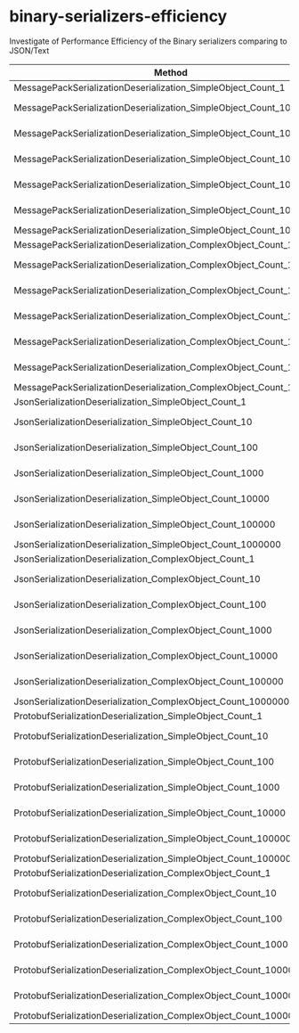# binary-serializers-efficiency
Investigate of Performance Efficiency of the Binary serializers comparing to JSON/Text

| Method                                                              | Mean                | Error             | StdDev           | Gen0        | Gen1        | Gen2      | Allocated    |
|-------------------------------------------------------------------- |--------------------:|------------------:|-----------------:|------------:|------------:|----------:|-------------:|
| MessagePackSerializationDeserialization_SimpleObject_Count_1        |          1,038.5 ns |           8.48 ns |          7.93 ns |      0.0420 |           - |         - |        712 B |
| MessagePackSerializationDeserialization_SimpleObject_Count_10       |  1,406,754,575.2 ns |  11,033,985.45 ns |  9,213,877.58 ns |  40000.0000 |  39000.0000 |         - |  766266976 B |
| MessagePackSerializationDeserialization_SimpleObject_Count_100      |  1,394,201,127.8 ns |  13,710,727.37 ns | 11,449,078.32 ns |  40000.0000 |  39000.0000 |         - |  766171880 B |
| MessagePackSerializationDeserialization_SimpleObject_Count_1000     |  1,363,699,960.8 ns |   6,847,613.51 ns |  5,718,067.41 ns |  40000.0000 |  39000.0000 |         - |  765483496 B |
| MessagePackSerializationDeserialization_SimpleObject_Count_10000    |  1,372,552,186.7 ns |  13,468,921.49 ns | 11,939,848.08 ns |  39000.0000 |  38000.0000 |         - |  758501288 B |
| MessagePackSerializationDeserialization_SimpleObject_Count_100000   |  1,199,335,947.1 ns |   6,284,677.60 ns |  5,247,990.43 ns |  36000.0000 |  35000.0000 |         - |  688646336 B |
| MessagePackSerializationDeserialization_SimpleObject_Count_1000000  |            149.9 ns |           0.72 ns |          0.67 ns |      0.0019 |           - |         - |         32 B |
| MessagePackSerializationDeserialization_ComplexObject_Count_1       |          2,814.0 ns |          17.19 ns |         16.08 ns |      0.0954 |           - |         - |       1624 B |
| MessagePackSerializationDeserialization_ComplexObject_Count_10      |  4,027,652,605.1 ns |  37,791,635.80 ns | 33,501,300.79 ns |  95000.0000 |  94000.0000 | 1000.0000 | 1900800792 B |
| MessagePackSerializationDeserialization_ComplexObject_Count_100     |  3,984,973,397.4 ns |  32,954,339.25 ns | 29,213,163.40 ns |  95000.0000 |  94000.0000 | 1000.0000 | 1900623336 B |
| MessagePackSerializationDeserialization_ComplexObject_Count_1000    |  4,020,136,737.1 ns |  31,758,857.81 ns | 28,153,400.24 ns |  95000.0000 |  94000.0000 | 1000.0000 | 1898881920 B |
| MessagePackSerializationDeserialization_ComplexObject_Count_10000   |  4,019,311,298.8 ns |  27,794,071.75 ns | 24,638,720.67 ns |  95000.0000 |  94000.0000 | 1000.0000 | 1881697248 B |
| MessagePackSerializationDeserialization_ComplexObject_Count_100000  |  3,641,260,975.6 ns |  36,147,112.15 ns | 32,043,473.41 ns |  86000.0000 |  85000.0000 | 1000.0000 | 1709751480 B |
| MessagePackSerializationDeserialization_ComplexObject_Count_1000000 |            156.7 ns |           0.52 ns |          0.49 ns |      0.0019 |           - |         - |         32 B |
| JsonSerializationDeserialization_SimpleObject_Count_1               |          5,235.8 ns |          22.15 ns |         20.72 ns |      0.3815 |           - |         - |       6496 B |
| JsonSerializationDeserialization_SimpleObject_Count_10              |  6,327,061,751.5 ns |  81,751,619.69 ns | 76,470,515.82 ns | 103000.0000 | 102000.0000 | 1000.0000 | 2881193824 B |
| JsonSerializationDeserialization_SimpleObject_Count_100             |  6,219,933,535.9 ns |  48,602,945.94 ns | 43,085,245.63 ns | 103000.0000 | 102000.0000 | 1000.0000 | 2880913784 B |
| JsonSerializationDeserialization_SimpleObject_Count_1000            |  6,419,675,168.5 ns |  62,446,399.46 ns | 55,357,106.60 ns | 103000.0000 | 102000.0000 | 1000.0000 | 2878328472 B |
| JsonSerializationDeserialization_SimpleObject_Count_10000           |  6,190,133,282.5 ns |  43,879,615.35 ns | 38,898,136.09 ns | 102000.0000 | 101000.0000 | 1000.0000 | 2852543288 B |
| JsonSerializationDeserialization_SimpleObject_Count_100000          |  5,584,327,259.3 ns |  17,637,723.62 ns | 14,728,298.04 ns |  93000.0000 |  92000.0000 | 1000.0000 | 2594717280 B |
| JsonSerializationDeserialization_SimpleObject_Count_1000000         |            644.8 ns |           7.15 ns |          6.69 ns |      0.1812 |      0.0010 |         - |       3032 B |
| JsonSerializationDeserialization_ComplexObject_Count_1              |          9,193.7 ns |          50.36 ns |         42.05 ns |      0.6561 |           - |         - |      11224 B |
| JsonSerializationDeserialization_ComplexObject_Count_10             | 10,516,607,015.9 ns |  89,513,615.93 ns | 79,351,488.99 ns | 195000.0000 | 139000.0000 | 2000.0000 | 6980531720 B |
| JsonSerializationDeserialization_ComplexObject_Count_100            | 10,298,823,958.1 ns | 106,163,499.39 ns | 94,111,177.00 ns | 195000.0000 | 139000.0000 | 2000.0000 | 6979922744 B |
| JsonSerializationDeserialization_ComplexObject_Count_1000           | 10,340,391,055.5 ns |  76,657,654.62 ns | 67,955,014.14 ns | 195000.0000 | 139000.0000 | 2000.0000 | 6973660728 B |
| JsonSerializationDeserialization_ComplexObject_Count_10000          |  9,979,158,388.6 ns |  68,800,158.14 ns | 60,989,548.17 ns | 193000.0000 | 138000.0000 | 2000.0000 | 6910990992 B |
| JsonSerializationDeserialization_ComplexObject_Count_100000         |  9,213,374,207.0 ns |  84,759,411.17 ns | 75,137,010.30 ns | 176000.0000 | 125000.0000 | 2000.0000 | 6284232360 B |
| JsonSerializationDeserialization_ComplexObject_Count_1000000        |            642.3 ns |           4.70 ns |          4.17 ns |      0.1812 |      0.0010 |         - |       3032 B |
| ProtobufSerializationDeserialization_SimpleObject_Count_1           |          1,011.4 ns |           6.44 ns |          6.02 ns |      0.0343 |           - |         - |        584 B |
| ProtobufSerializationDeserialization_SimpleObject_Count_10          |    644,940,570.7 ns |   2,994,229.59 ns |  2,337,697.52 ns |   2000.0000 |           - |         - |  401754472 B |
| ProtobufSerializationDeserialization_SimpleObject_Count_100         |    651,699,736.6 ns |   4,145,526.91 ns |  3,877,728.44 ns |   2000.0000 |           - |         - |  401741464 B |
| ProtobufSerializationDeserialization_SimpleObject_Count_1000        |    672,700,776.5 ns |   3,672,505.84 ns |  3,435,264.24 ns |   2000.0000 |           - |         - |  401615304 B |
| ProtobufSerializationDeserialization_SimpleObject_Count_10000       |    649,204,564.8 ns |   2,256,235.47 ns |  1,761,520.25 ns |   2000.0000 |           - |         - |  400356304 B |
| ProtobufSerializationDeserialization_SimpleObject_Count_100000      |    580,474,148.8 ns |   2,190,751.51 ns |  1,829,376.73 ns |   2000.0000 |           - |         - |  387767712 B |
| ProtobufSerializationDeserialization_SimpleObject_Count_1000000     |            318.5 ns |           1.71 ns |          1.52 ns |      0.0038 |           - |         - |         64 B |
| ProtobufSerializationDeserialization_ComplexObject_Count_1          |          1,125.1 ns |           4.11 ns |          3.43 ns |      0.0343 |           - |         - |        592 B |
| ProtobufSerializationDeserialization_ComplexObject_Count_10         |    651,228,404.3 ns |   3,781,835.34 ns |  3,352,498.53 ns |   2000.0000 |           - |         - |  402016048 B |
| ProtobufSerializationDeserialization_ComplexObject_Count_100        |    652,944,339.9 ns |   4,908,458.23 ns |  4,591,374.87 ns |   2000.0000 |           - |         - |  401741096 B |
| ProtobufSerializationDeserialization_ComplexObject_Count_1000       |    675,049,037.6 ns |   2,719,272.13 ns |  2,123,028.81 ns |   2000.0000 |           - |         - |  401353040 B |
| ProtobufSerializationDeserialization_ComplexObject_Count_10000      |    631,113,064.2 ns |   4,473,796.22 ns |  3,965,903.82 ns |   2000.0000 |           - |         - |  400356080 B |
| ProtobufSerializationDeserialization_ComplexObject_Count_100000     |    591,887,407.7 ns |   2,079,312.95 ns |  1,623,390.78 ns |   2000.0000 |           - |         - |  388030264 B |
| ProtobufSerializationDeserialization_ComplexObject_Count_1000000    |            317.1 ns |           0.83 ns |          0.65 ns |      0.0038 |           - |         - |         64 B |
